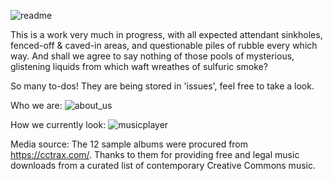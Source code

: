 ![readme](https://user-images.githubusercontent.com/79673207/136449642-a6a55013-9179-4b19-a2fe-9d6003601f3b.png)


This is a work very much in progress, with all expected attendant sinkholes, fenced-off & caved-in areas, and 
questionable piles of rubble every which way. And shall we agree to say nothing of those pools of mysterious, glistening liquids from which waft wreathes of sulfuric smoke?

So many to-dos! They are being stored in 'issues', feel free to take a look.

Who we are:
![about_us](https://user-images.githubusercontent.com/79673207/136448410-e6728a51-f6aa-4ba2-ad4e-cd137f1418b3.png)

How we currently look:
![musicplayer](https://user-images.githubusercontent.com/79673207/136448805-2afa0b26-e3f4-442f-9c0b-b0ed893e0c90.png)


Media source:
The 12 sample albums were procured from https://cctrax.com/. 
Thanks to them for providing free and legal music downloads from a curated list of contemporary Creative Commons music.
